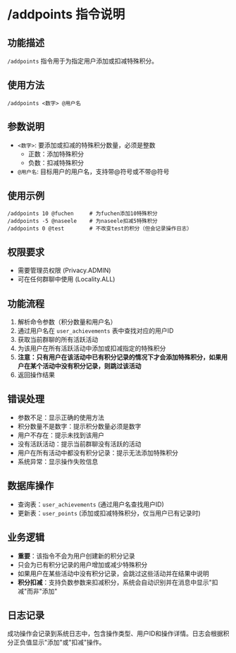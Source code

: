 # /addpoints 指令说明

## 功能描述
`/addpoints` 指令用于为指定用户添加或扣减特殊积分。

## 使用方法
```
/addpoints <数字> @用户名
```

## 参数说明
- `<数字>`: 要添加或扣减的特殊积分数量，必须是整数
  - 正数：添加特殊积分
  - 负数：扣减特殊积分
- `@用户名`: 目标用户的用户名，支持带@符号或不带@符号

## 使用示例
```
/addpoints 10 @fuchen     # 为fuchen添加10特殊积分
/addpoints -5 @naseele    # 为naseele扣减5特殊积分
/addpoints 0 @test        # 不改变test的积分（但会记录操作日志）
```

## 权限要求
- 需要管理员权限 (Privacy.ADMIN)
- 可在任何群聊中使用 (Locality.ALL)

## 功能流程
1. 解析命令参数（积分数量和用户名）
2. 通过用户名在 `user_achievements` 表中查找对应的用户ID
3. 获取当前群聊的所有活跃活动
4. 为该用户在所有活跃活动中添加或扣减指定的特殊积分
5. **注意：只有用户在该活动中已有积分记录的情况下才会添加特殊积分，如果用户在某个活动中没有积分记录，则跳过该活动**
6. 返回操作结果

## 错误处理
- 参数不足：显示正确的使用方法
- 积分数量不是数字：提示积分数量必须是数字
- 用户不存在：提示未找到该用户
- 没有活跃活动：提示当前群聊没有活跃的活动
- 用户在所有活动中都没有积分记录：提示无法添加特殊积分
- 系统异常：显示操作失败信息

## 数据库操作
- 查询表：`user_achievements` (通过用户名查找用户ID)
- 更新表：`user_points` (添加或扣减特殊积分，仅当用户已有记录时)

## 业务逻辑
- **重要**：该指令不会为用户创建新的积分记录
- 只会为已有积分记录的用户增加或减少特殊积分
- 如果用户在某些活动中没有积分记录，会跳过这些活动并在结果中说明
- **积分扣减**：支持负数参数来扣减积分，系统会自动识别并在消息中显示"扣减"而非"添加"

## 日志记录
成功操作会记录到系统日志中，包含操作类型、用户ID和操作详情。日志会根据积分正负值显示"添加"或"扣减"操作。 